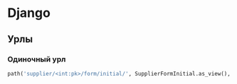 # Django

## Урлы

### Одиночный урл

```python
path('supplier/<int:pk>/form/initial/', SupplierFormInitial.as_view(), name='supplier-form-initial'),
```